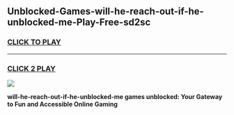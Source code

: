 
## Unblocked-Games-will-he-reach-out-if-he-unblocked-me-Play-Free-sd2sc
<h3>
<a href="https://premium76.site?title=will-he-reach-out-if-he-unblocked-me&ref=18A1">CLICK TO PLAY</a></h3>
<hr>

<h3>
<a href="https://premium76.site?title=will-he-reach-out-if-he-unblocked-me&ref=18A1">CLICK 2 PLAY</a>
  
</h3>

<a href="https://premium76.site?title=will-he-reach-out-if-he-unblocked-me&ref=18A1"><img src="https://clearcache.store/games.png"></a>


**will-he-reach-out-if-he-unblocked-me games unblocked: Your Gateway to Fun and Accessible Online Gaming**
